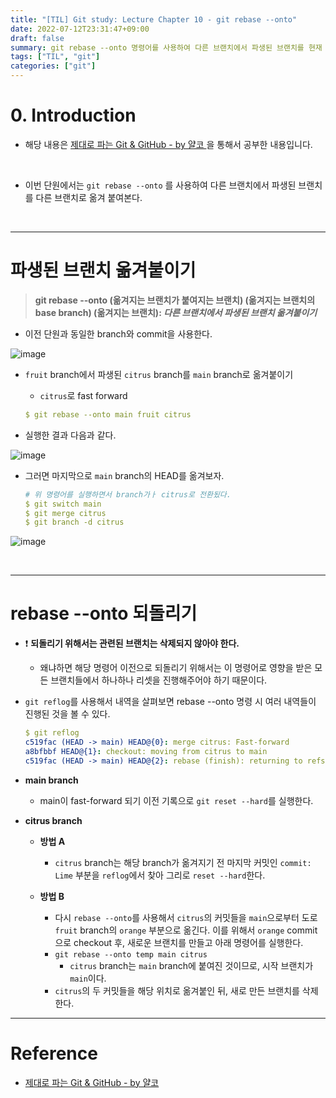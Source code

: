 ```yaml
---
title: "[TIL] Git study: Lecture Chapter 10 - git rebase --onto"
date: 2022-07-12T23:31:47+09:00
draft: false
summary: git rebase --onto 명령어를 사용하여 다른 브랜치에서 파생된 브랜치를 현재 브랜치로 옮겨서 붙여본다.
tags: ["TIL", "git"]
categories: ["git"]
---
```


# 0. Introduction

- 해당 내용은 [제대로 파는 Git & GitHub - by 얄코 ](https://www.inflearn.com/course/%EC%A0%9C%EB%8C%80%EB%A1%9C-%ED%8C%8C%EB%8A%94-%EA%B9%83/dashboard)을 통해서 공부한 내용입니다.

<br>

- 이번 단원에서는 `git rebase --onto` 를 사용하여 다른 브랜치에서 파생된 브랜치를 다른 브랜치로 옮겨 붙여본다.

<br>

---

# 파생된 브랜치 옮겨붙이기

> **git rebase --onto (옮겨지는 브랜치가 붙여지는 브랜치) (옮겨지는 브랜치의 base branch) (옮겨지는 브랜치): _다른 브랜치에서 파생된 브랜치 옮겨붙이기_**

- 이전 단원과 동일한 branch와 commit을 사용한다.

![image](https://user-images.githubusercontent.com/78094972/178503782-ebe73ab3-75f8-49df-bb29-48e5b09cebeb.PNG)

- `fruit` branch에서 파생된 `citrus` branch를 `main` branch로 옮겨붙이기

  - `citrus`로 fast forward

  ```yml
  $ git rebase --onto main fruit citrus
  ```

- 실행한 결과 다음과 같다.

![image](https://user-images.githubusercontent.com/78094972/178503788-c94d20e7-cb5a-4954-a160-ad3d408264a9.PNG)

- 그러면 마지막으로 `main` branch의 HEAD를 옮겨보자.

  ```yml
  # 위 명령어를 실행하면서 branch가ㅏ citrus로 전환됬다.
  $ git switch main
  $ git merge citrus
  $ git branch -d citrus
  ```

![image](https://user-images.githubusercontent.com/78094972/178504858-b799f995-cc23-48d8-bc48-724a816b62c9.PNG)

<br>

---

# rebase --onto 되돌리기

- ❗ **되돌리기 위해서는 관련된 브랜치는 삭제되지 않아야 한다.**

  - 왜냐하면 해당 명령어 이전으로 되돌리기 위해서는 이 명령어로 영향을 받은 모든 브랜치들에서 하나하나 리셋을 진행해주어야 하기 때문이다.

- `git reflog`를 사용해서 내역을 살펴보면 rebase --onto 명령 시 여러 내역들이 진행된 것을 볼 수 있다.

  ```yml
  $ git reflog
  c519fac (HEAD -> main) HEAD@{0}: merge citrus: Fast-forward
  a8bfbbf HEAD@{1}: checkout: moving from citrus to main
  c519fac (HEAD -> main) HEAD@{2}: rebase (finish): returning to refs/heads/citrus
  ```

- **main branch**

  - main이 fast-forward 되기 이전 기록으로 `git reset --hard`를 실행한다.

- **citrus branch**

  - **방법 A**

    - `citrus` branch는 해당 branch가 옮겨지기 전 마지막 커밋인 `commit: Lime` 부분을 `reflog`에서 찾아 그리로 `reset --hard`한다.

  - **방법 B**
    - 다시 `rebase --onto`를 사용해서 `citrus`의 커밋들을 `main`으로부터 도로 `fruit` branch의 `orange` 부분으로 옮긴다. 이를 위해서 `orange` commit으로 checkout 후, 새로운 브랜치를 만들고 아래 명령어를 실행한다.
    - `git rebase --onto temp main citrus`
      - `citrus` branch는 `main` branch에 붙여진 것이므로, 시작 브랜치가 `main`이다.
    - `citrus`의 두 커밋들을 해당 위치로 옮겨붙인 뒤, 새로 만든 브랜치를 삭제한다.

---

# Reference

- [제대로 파는 Git & GitHub - by 얄코](https://www.inflearn.com/course/%EC%A0%9C%EB%8C%80%EB%A1%9C-%ED%8C%8C%EB%8A%94-%EA%B9%83/dashboard)
